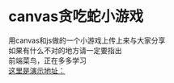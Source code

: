 # canvas贪吃蛇小游戏
用canvas和js做的一个小游戏上传上来与大家分享<br>
如果有什么不对的地方请一定要指出<br>
前端菜鸟，正在多多学习<br>
<a href = "http://www.arashi.com.cn/jsdemo/canvas_snake/snake.html" a target= _blank>这里是演示地址：</a><br>
